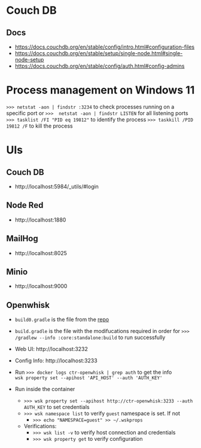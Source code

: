 # Couch DB
## Docs
- https://docs.couchdb.org/en/stable/config/intro.html#configuration-files
- https://docs.couchdb.org/en/stable/setup/single-node.html#single-node-setup
- https://docs.couchdb.org/en/stable/config/auth.html#config-admins


# Process management on Windows 11
`>>> netstat -aon | findstr :3234` to check processes running on a specific port or `>>>  netstat -aon | findstr LISTEN` for all listening ports
`>>> tasklist /FI "PID eq 19812"` to identify the process
`>>> taskkill /PID 19812 /F` to kill the process

# UIs
## Couch DB
- http://localhost:5984/_utils/#login

## Node Red
- http://localhost:1880

## MailHog
- http://localhost:8025

## Minio
- http://localhost:9000

## Openwhisk
- `build0.gradle` is the file from the [repo](https://github.com/apache/openwhisk/blob/master/core/standalone/build.gradle)
- `build.gradle` is the file with the modifucations required in order for `>>> /gradlew --info :core:standalone:build` to run successfully

- Web UI: http://localhost:3232
- Config Info: http://localhost:3233
- Run `>>> docker logs ctr-openwhisk | grep auth` to get the info  
  `wsk property set --apihost 'API_HOST' --auth 'AUTH_KEY'`
- Run inside the container
  - `>>> wsk property set --apihost http://ctr-openwhisk:3233 --auth AUTH_KEY` to set credentials
  - `>>> wsk namespace list` to verify `guest` namespace is set. If not
    - `>>> echo "NAMESPACE=guest" >> ~/.wskprops`
  - Verifications:
    - `>>> wsk list -v` to verify host connection and credentials
    - `>>> wsk property get` to verify configuration